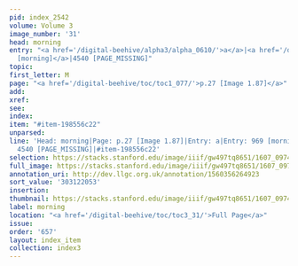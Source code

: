 ```yaml
---
pid: index_2542
volume: Volume 3
image_number: '31'
head: morning
entry: "<a href='/digital-beehive/alpha3/alpha_0610/'>a</a>|<a href='/digital-beehive/num4/num_1291/'>969
  [morning]</a>|4540 [PAGE_MISSING]"
topic:
first_letter: M
page: "<a href='/digital-beehive/toc/toc1_077/'>p.27 [Image 1.87]</a>"
add:
xref:
see:
index:
item: "#item-198556c22"
unparsed:
line: 'Head: morning|Page: p.27 [Image 1.87]|Entry: a|Entry: 969 [morning]|Entry:
  4540 [PAGE_MISSING]|#item-198556c22'
selection: https://stacks.stanford.edu/image/iiif/gw497tq8651/1607_0974/855,2053,844,132/full/0/default.jpg
full_image: https://stacks.stanford.edu/image/iiif/gw497tq8651/1607_0974/full/full/0/default.jpg
annotation_uri: http://dev.llgc.org.uk/annotation/1560356264923
sort_value: '303122053'
insertion:
thumbnail: https://stacks.stanford.edu/image/iiif/gw497tq8651/1607_0974/855,2053,844,132/150,/0/default.jpg
label: morning
location: "<a href='/digital-beehive/toc/toc3_31/'>Full Page</a>"
issue:
order: '657'
layout: index_item
collection: index3
---
```

